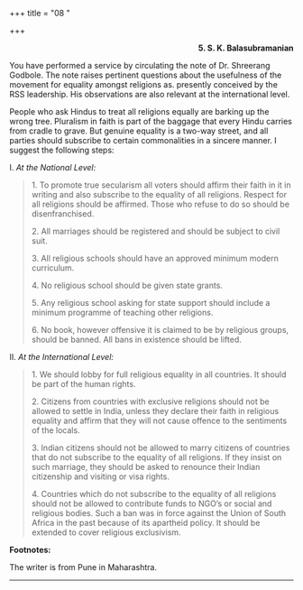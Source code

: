 +++
title = "08 "

+++
<div align="right">

**5. S. K. Balasubramanian**

</div>

You have performed a service by circulating the note of Dr. Shreerang
Godbole. The note raises pertinent questions about the usefulness of the
movement for equality amongst religions as. presently conceived by the
RSS leadership. His observations are also relevant at the international
level.

People who ask Hindus to treat all religions equally are barking up the
wrong tree. Pluralism in faith is part of the baggage that every Hindu
carries from cradle to grave. But genuine equality is a two-way street,
and all parties should subscribe to certain commonalities in a sincere
manner. I suggest the following steps:

I. *At the National Level:*

> 1\. To promote true secularism all voters should affirm their faith in
> it in writing and also subscribe to the equality of all religions.
> Respect for all religions should be affirmed. Those who refuse to do
> so should be disenfranchised.
>
> 2\. All marriages should be registered and should be subject to civil
> suit.
>
> 3\. All religious schools should have an approved minimum modern
> curriculum.
>
> 4\. No religious school should be given state grants.
>
> 5\. Any religious school asking for state support should include a
> minimum programme of teaching other religions.
>
> 6\. No book, however offensive it is claimed to be by religious
> groups, should be banned. All bans in existence should be lifted.

  
II. *At the International Level:*

> 1\. We should lobby for full religious equality in all countries. It
> should be part of the human rights.
>
> 2\. Citizens from countries with exclusive religions should not be
> allowed to settle in India, unless they declare their faith in
> religious equality and affirm that they will not cause offence to the
> sentiments of the locals.
>
> 3\. Indian citizens should not be allowed to marry citizens of
> countries that do not subscribe to the equality of all religions. If
> they insist on such marriage, they should be asked to renounce their
> Indian citizenship and visiting or visa rights.
>
> 4\. Countries which do not subscribe to the equality of all religions
> should not be allowed to contribute funds to NGO’s or social and
> religious bodies. Such a ban was in force against the Union of South
> Africa in the past because of its apartheid policy. It should be
> extended to cover religious exclusivism.

  
**Footnotes:**

The writer is from Pune in Maharashtra.  
 

------------------------------------------------------------------------


